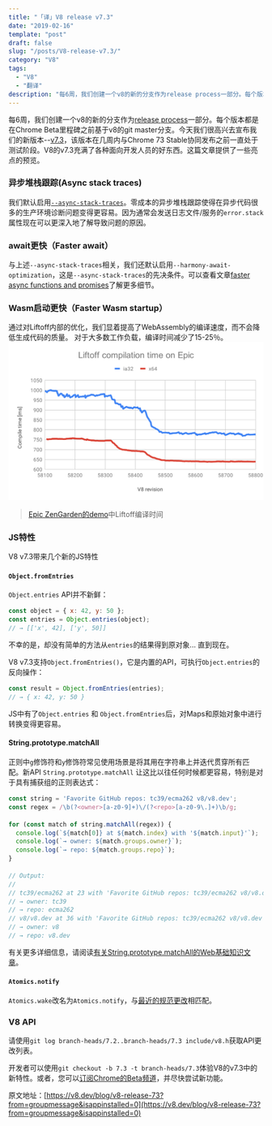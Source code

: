 ```yaml
---
title: "「译」V8 release v7.3"
date: "2019-02-16"
template: "post"
draft: false
slug: "/posts/V8-release-v7.3/"
category: "V8"
tags:
  - "V8"
  - "翻译"
description: "每6周，我们创建一个v8的新的分支作为release process一部分。每个版本都是在Chrome Beta里程碑之前基于v8的git master分支。今天我们很高兴去宣布我们的新版本--v7.3，该版本在几周内与Chrome 73 Stable协同发布之前一直处于测试阶段。V8的v7.3充满了各种面向开发人员的好东西。这篇文章提供了一些亮点的预览。"
---
```

每6周，我们创建一个v8的新的分支作为[release process](https://v8.dev/docs/release-process)一部分。每个版本都是在Chrome Beta里程碑之前基于v8的git master分支。今天我们很高兴去宣布我们的新版本--[v7.3](https://chromium.googlesource.com/v8/v8.git/+log/branch-heads/7.3)，该版本在几周内与Chrome 73 Stable协同发布之前一直处于测试阶段。V8的v7.3充满了各种面向开发人员的好东西。这篇文章提供了一些亮点的预览。

### 异步堆栈跟踪(Async stack traces)
我们默认启用[`--async-stack-traces`](https://v8.dev/blog/fast-async#improved-developer-experience)。零成本的异步堆栈跟踪使得在异步代码很多的生产环境诊断问题变得更容易。因为通常会发送日志文件/服务的`error.stack`属性现在可以更深入地了解导致问题的原因。

### await更快（Faster await）
与上述`--async-stack-traces`相关，我们还默认启用`--harmony-await-optimization`，这是`--async-stack-traces`的先决条件。可以查看文章[faster async functions and promises](https://v8.dev/blog/fast-async#await-under-the-hood)了解更多细节。

### Wasm启动更快（Faster Wasm startup）
通过对Liftoff内部的优化，我们显着提高了WebAssembly的编译速度，而不会降低生成代码的质量。 对于大多数工作负载，编译时间减少了15-25％。
![终端运行结果](./images/liftoff-epic.svg)
>[Epic ZenGarden的demo](https://s3.amazonaws.com/mozilla-games/ZenGarden/EpicZenGarden.html)中Liftoff编译时间
### JS特性
V8 v7.3带来几个新的JS特性
#### `Object.fromEntries`
`Object.entries` API并不新鲜：
```js
const object = { x: 42, y: 50 };
const entries = Object.entries(object);
// → [['x', 42], ['y', 50]]
```
不幸的是，却没有简单的方法从`entries`的结果得到原对象...
直到现在。

V8 v7.3支持`Object.fromEntries()`，它是内置的API，可执行`Object.entries`的反向操作：
```js
const result = Object.fromEntries(entries);
// → { x: 42, y: 50 }
```
JS中有了`Object.entries` 和 `Object.fromEntries`后，对Maps和原始对象中进行转换变得更容易。
#### String.prototype.matchAll
正则中`g`修饰符和`y`修饰符常见使用场景是将其用在字符串上并迭代贯穿所有匹配。新API `String.prototype.matchAll` 让这比以往任何时候都更容易，特别是对于具有捕获组的正则表达式：
```js
const string = 'Favorite GitHub repos: tc39/ecma262 v8/v8.dev';
const regex = /\b(?<owner>[a-z0-9]+)\/(?<repo>[a-z0-9\.]+)\b/g;

for (const match of string.matchAll(regex)) {
  console.log(`${match[0]} at ${match.index} with '${match.input}'`);
  console.log(`→ owner: ${match.groups.owner}`);
  console.log(`→ repo: ${match.groups.repo}`);
}

// Output:
//
// tc39/ecma262 at 23 with 'Favorite GitHub repos: tc39/ecma262 v8/v8.dev'
// → owner: tc39
// → repo: ecma262
// v8/v8.dev at 36 with 'Favorite GitHub repos: tc39/ecma262 v8/v8.dev'
// → owner: v8
// → repo: v8.dev
```
有关更多详细信息，请阅读[有关String.prototype.matchAll的Web基础知识文章](https://developers.google.com/web/updates/2019/02/string-matchall)。
#### `Atomics.notify`
`Atomics.wake`改名为`Atomics.notify`，与[最近的规范更改](https://github.com/tc39/ecma262/pull/1220)相匹配。

### V8 API

请使用`git log branch-heads/7.2..branch-heads/7.3 include/v8.h`获取API更改列表。


开发者可以使用`git checkout -b 7.3 -t branch-heads/7.3`体验V8的v7.3中的新特性。或者，您可以[订阅Chrome的Beta频道](https://www.google.com/chrome/browser/beta.html)，并尽快尝试新功能。

原文地址：[https://v8.dev/blog/v8-release-73?from=groupmessage&isappinstalled=0](https://v8.dev/blog/v8-release-73?from=groupmessage&isappinstalled=0)
